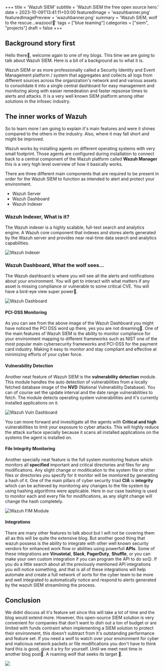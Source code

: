 +++
title = 'Wazuh SIEM'
subtitle = 'Wazuh SIEM the free open source hero.'
date = 2023-10-09T13:41:11+03:00
featuredImage = 'wazuhbanner.png'
featuredImagePreview = 'wazuhbanner.png'
summary = 'Wazuh SIEM, wolf to the rescue...wazooo!🐺'
tags = ["blue teaming"]
categories = ["siem", "projects"]
draft = false
+++

## Background story first
Hello there👋, welcome again to one of my blogs. This time we are going to talk about Wazuh SIEM. Here is a bit of a background as to what it is. 

Wazuh SIEM or as more professionally called a Security Identity and Event Management platform / system that aggregates and collects all logs from different sources across the organization's network and and various assets to consolidate it into a single central dashboard for easy management and monitoring along with easier remedeation and faster repsonse times to alerts and attacks. It is a very well known SIEM platform among other solutions in the infosec industry.

## The inner works of Wazuh
So to learn more I am going to explain it's main features and were it shines compared to the others in the industry. Also, where it may fall short and might be improved.

Wazuh works by installing agents on different operating systems with very small footprint. Those agents are configured during installation to connect back to a central component of the Wazuh platform called **Wazuh Manager** this is a very high level overview of how it basically works.

There are three different main components that are required to be present in order for the Wazuh SIEM to function as intended to alert and protect your environment.
- Wazuh Server
- Wazuh Dashboard
- Wazuh Indexer

### Wazuh Indexer, What is it?
The Wazuh indexer is a highly scalable, full-text search and analytics engine. A Wazuh core component that indexes and stores alerts generated by the Wazuh server and provides near real-time data search and analytics capabilities.

![Wazuh Indexer](https://user-images.githubusercontent.com/10661307/149505798-eeff3e58-2a8c-463f-8b09-e0c51c582f53.png "Wazuh Indexer")

### Wazuh Dashboard, What the wolf sees...
The Wazuh dashboard is where you will see all the alerts and notifications about your environment. You will get to interact with what matters if any asset is missing compliance or vulnerable to some critical CVE. You will have a bird-eye view super power🦅.

![Wazuh Dashboard](https://www.bleepstatic.com/images/news/security/w/wazuh/open-source-xdr/wazuh-dashboard-pci-dss.png "Wazuh Dashboard")

#### PCI-DSS Monitoring
As you can see from the above image of the Wazuh Dashboard you might have noticed the PCI DSS word up there, yes you are not dreaming🤯. One of the main features of Wazuh SIEM is the ability to monitor compliance for your environment mapping to different frameworks such as NIST one of the most popular main cybersecurity frameworks and PCI-DSS for the payment card industry. Making it easy to monitor and stay compliant and effective at minimizing efforts of your cyber force.

#### Vulnerability Detection
Another neat feature of Wazuh SIEM is the **vulnerability detection** module. This module handles the auto detection of vulnerabilities from a locally fetched database image of the **NVD** (National Vulnerability Database). You can of course set the update interval and the date range vulnerabilities to fetch. The module detects operating system vulnerabilities and it's currently installed applications on it.

![](https://wazuh.com/uploads/2022/05/vulnerability-detection.png "Wazuh Vuln Dashboard")

You can move forward and invesitigate all the agents with **Critical and high** vulnerabilities to limit your exposure to cyber attacks. This will highly reduce the attack surface specially because it scans all installed applications on the systems the agent is installed on.

#### File Integrity Monitoring
Another specially neat feature is the full system monitoring feature which monitors all **specified** important and critical directories and files for any modifications. Any slight change or moditication to the system file or other files or directories you specify for it monitor will be monitored by generating a hash of it. One of the main pillars of cyber security triad **CIA** is **integrity** which can be achieved by monitoring any changes to the file system by using hashing algorithms were applicable. Here in our case hashing is used to monitor each and every file for modifications, as any slight change will change the hash completely. 

![](https://www.anthesia.net/wp-content/uploads/2020/07/wazuh-fim2.png "Wazuh FIM Module")

#### Integrations
There are many other features to talk about but I will not be covering them all as this will be quite the extensive blog. But another good thing that wazuh possess is the ability to integrate with other well known security vendors for enhanced work flow or abilities using powerfull **APIs**. Some of these integrations are **Virustotal**, **Slack**, **PagerDuty**, **Shuffle**, or you can make your own custom integration if you can program the API to do so😉. If you do a little search about all the previously mentioned API integrations you will notice something, and that is all of these integrations will help automate and create a full network of sorts for the cyber team to be more and well integrated to automatically notice and respond to alerts generated by the wazuh SIEM streamlining the process. 

## Conclusion 
We didnt discuss all it's feature set since this will take a lot of time and the blog would extend more. However, this open-source SIEM solution is very convenient for companies that don't want to dish out a ton of budget or are limited with funds contraint when implementing a SIEM solution to protect their environment, this doesn't subtract from it's outstanding performance and feature set. If you need a wolf to watch over your environment for cyber and malicious network packets or file modifications you don't have to think hard this is good, give it a try for yourself. Until we meet next time in another blog post👋. A roaming wolf that seeks its target 🐺.

![](https://media.tenor.com/sTzTUfBRAFgAAAAC/anime-wolf.gif)



